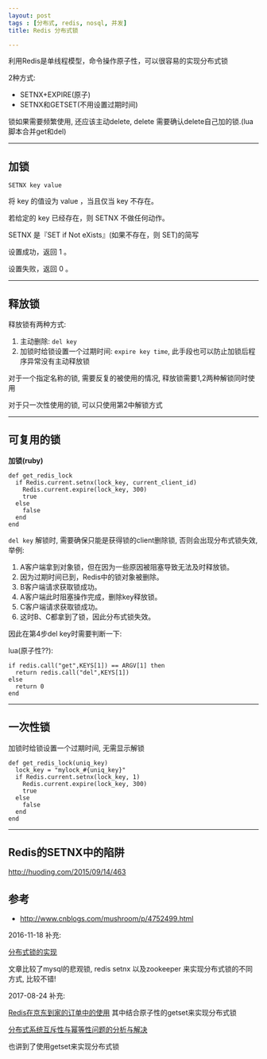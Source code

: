 ```yaml
---
layout: post
tags : [分布式, redis, nosql, 并发]
title: Redis 分布式锁

---
```


利用Redis是单线程模型，命令操作原子性，可以很容易的实现分布式锁

2种方式:

* SETNX+EXPIRE(原子)
* SETNX和GETSET(不用设置过期时间)

锁如果需要频繁使用, 还应该主动delete, delete 需要确认delete自己加的锁.(lua脚本合并get和del)

---

## 加锁

    SETNX key value

将 key 的值设为 value ，当且仅当 key 不存在。

若给定的 key 已经存在，则 SETNX 不做任何动作。

SETNX 是『SET if Not eXists』(如果不存在，则 SET)的简写

设置成功，返回 1 。

设置失败，返回 0 。

---

## 释放锁

释放锁有两种方式:

1. 主动删除: `del key`
2. 加锁时给锁设置一个过期时间: `expire key time`, 此手段也可以防止加锁后程序异常没有主动释放锁

对于一个指定名称的锁, 需要反复的被使用的情况, 释放锁需要1,2两种解锁同时使用

对于只一次性使用的锁, 可以只使用第2中解锁方式

---

## 可复用的锁

**加锁(ruby)**

    def get_redis_lock
      if Redis.current.setnx(lock_key, current_client_id)
        Redis.current.expire(lock_key, 300)
        true
      else
        false
      end
    end


`del key` 解锁时, 需要确保只能是获得锁的client删除锁, 否则会出现分布式锁失效, 举例:

1. A客户端拿到对象锁，但在因为一些原因被阻塞导致无法及时释放锁。
2. 因为过期时间已到，Redis中的锁对象被删除。
3. B客户端请求获取锁成功。
4. A客户端此时阻塞操作完成，删除key释放锁。
5. C客户端请求获取锁成功。
6. 这时B、C都拿到了锁，因此分布式锁失效。

因此在第4步del key时需要判断一下:

lua(原子性??):

    if redis.call("get",KEYS[1]) == ARGV[1] then
      return redis.call("del",KEYS[1])
    else 
      return 0
    end

---

## 一次性锁

加锁时给锁设置一个过期时间, 无需显示解锁

    def get_redis_lock(uniq_key)
      lock_key = "mylock_#{uniq_key}"
      if Redis.current.setnx(lock_key, 1)
        Redis.current.expire(lock_key, 300)
        true
      else
        false
      end
    end

---

## Redis的SETNX中的陷阱

<http://huoding.com/2015/09/14/463>

## 参考

* <http://www.cnblogs.com/mushroom/p/4752499.html>

2016-11-18 补充:

[分布式锁的实现](https://my.oschina.net/pingpangkuangmo/blog/747851)

文章比较了mysql的悲观锁, redis setnx 以及zookeeper 来实现分布式锁的不同方式, 比较不错!

2017-08-24 补充:

[Redis在京东到家的订单中的使用](https://tech.imdada.cn/2017/06/30/daojia-redis/) 其中结合原子性的getset来实现分布式锁

[分布式系统互斥性与幂等性问题的分析与解决](https://tech.meituan.com/distributed-system-mutually-exclusive-idempotence-cerberus-gtis.html)
 
 也讲到了使用getset来实现分布式锁
